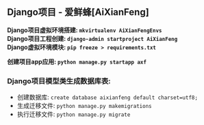## Django项目 - 爱鲜蜂[AiXianFeng]

**Django项目虚拟环境搭建: `mkvirtualenv AiXianFengEnvs`**  
**Django项目工程创建: `django-admin startproject AiXianFeng`**  
**Django虚拟环境模块: `pip freeze > requirements.txt`**  

**创建项目app应用: `python manage.py startapp axf`**  

### Django项目模型类生成数据库表:
- 创建数据库: `create database aixianfeng default charset=utf8;` 
- 生成迁移文件: `python manage.py makemigrations`
- 执行迁移文件: `python manage.py migrate`  








 